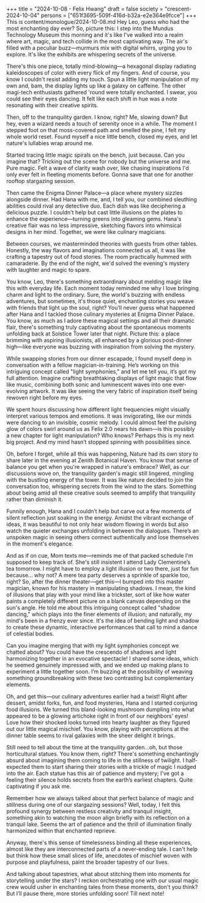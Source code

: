 +++
title = "2024-10-08 - Felix Hwang"
draft = false
society = "crescent-2024-10-04"
persons = ["651f3695-509f-416d-b32a-e2e364e9fcce"]
+++
This is content/monologue/2024-10-08.md
Hey Leo, guess who had the most enchanting day ever?
So, picture this: I step into the Mundus Technology Museum this morning and it's like I've walked into a realm where art, magic, and tech collide in the most captivating way. The air's filled with a peculiar buzz—murmurs mix with digital whirrs, urging you to explore. It's like the exhibits are whispering secrets of the universe.

There's this one piece, totally mind-blowing—a hexagonal display radiating kaleidoscopes of color with every flick of my fingers. And of course, you know I couldn't resist adding my touch. Spun a little light manipulation of my own and, bam, the display lights up like a galaxy on caffeine. The other magi-tech enthusiasts gathered 'round were totally enchanted. I swear, you could see their eyes dancing. It felt like each shift in hue was a note resonating with their creative spirits.

Then, off to the tranquility garden. I know, right? Me, slowing down? But hey, even a wizard needs a touch of serenity once in a while. The moment I stepped foot on that moss-covered path and smelled the pine, I felt my whole world reset. Found myself a nice little bench, closed my eyes, and let nature's lullabies wrap around me.

Started tracing little magic spirals on the bench, just because. Can you imagine that? Tricking out the scene for nobody but the universe and me. Pure magic. Felt a wave of clarity wash over, like chasing inspirations I'd only ever felt in fleeting moments before. Gonna save that one for another rooftop stargazing session.

Then came the Enigma Dinner Palace—a place where mystery sizzles alongside dinner. Had Hana with me, and, I tell you, our combined sleuthing abilities could rival any detective duo. Each dish was like deciphering a delicious puzzle. I couldn't help but cast little illusions on the plates to enhance the experience—turning greens into gleaming gems. Hana's creative flair was no less impressive, sketching flavors into whimsical designs in her mind. Together, we were like culinary magicians.

Between courses, we masterminded theories with guests from other tables. Honestly, the way flavors and imaginations connected us all, it was like crafting a tapestry out of food stories. The room practically hummed with camaraderie. By the end of the night, we'd solved the evening's mystery with laughter and magic to spare.

You know, Leo, there's something extraordinary about melding magic like this with everyday life. Each moment today reminded me why I love bringing charm and light to the ordinary. Sure, the world's buzzing with endless adventures, but sometimes, it's those quiet, enchanting stories you weave with friends that light up the soul, right?
You’ll never guess what happened after Hana and I tackled those culinary mysteries at Enigma Dinner Palace. You know, as much as I adore these magical settings and all their dramatic flair, there's something truly captivating about the spontaneous moments unfolding back at Solstice Tower later that night. Picture this: a place brimming with aspiring illusionists, all enhanced by a glorious post-dinner high—like everyone was buzzing with inspiration from solving the mystery. 

While swapping stories from our dinner escapade, I found myself deep in conversation with a fellow magician-in-training. He’s working on this intriguing concept called "light symphonies," and let me tell you, it’s got my full attention. Imagine crafting breathtaking displays of light magic that flow like music, combining both sonic and luminescent waves into one ever-evolving artwork. It was like seeing the very fabric of inspiration itself being rewoven right before my eyes.

We spent hours discussing how different light frequencies might visually interpret various tempos and emotions. It was invigorating, like our minds were dancing to an invisible, cosmic melody. I could almost feel the pulsing glow of colors swirl around us as Felix 2.0 nears his dawn—is this possibly a new chapter for light manipulation? Who knows? Perhaps this is my next big project. And my mind hasn’t stopped spinning with possibilities since.

Oh, before I forget, while all this was happening, Nature had its own story to share later in the evening at Zenith Botanical Haven. You know that sense of balance you get when you're wrapped in nature's embrace? Well, as our discussions wove on, the tranquility garden's magic still lingered, mingling with the bustling energy of the tower. It was like nature decided to join the conversation too, whispering secrets from the wind to the stars. Something about being amid all these creative souls seemed to amplify that tranquility rather than diminish it.

Funnily enough, Hana and I couldn’t help but carve out a few moments of silent reflection just soaking in the energy. Amidst the vibrant exchange of ideas, it was beautiful to not only hear wisdom flowing in words but also watch the quieter exchanges unfolding in between the dialogues. There’s an unspoken magic in seeing others connect authentically and lose themselves in the moment's elegance.

And as if on cue, Mom texts me—reminds me of that packed schedule I'm supposed to keep track of. She's still insistent I attend Lady Clementine’s tea tomorrow. I might have to employ a light illusion or two there, just for fun because... why not? A mere tea party deserves a sprinkle of sparkle too, right?
So, after the dinner theater—get this—I bumped into this master magician,
known for his mastery in manipulating shadows. I mean, the kind of illusions that play with your mind like a trickster,
sort of like how water paints a completely different picture on a blank canvas depending on the sun's angle.
He told me about this intriguing concept called "shadow dancing," which plays into the finer elements of illusion;
and naturally, my mind's been in a frenzy ever since. It's the idea of bending light and shadow
to create these dynamic, interactive performances that call to mind a dance of celestial bodies.

Can you imagine merging that with my light symphonies concept we chatted about? 
 You could have the crescendo of shadows and light harmonizing together in an evocative spectacle! I shared some ideas,
which he seemed genuinely impressed with, and we ended up making plans to experiment a little together soon. I’m buzzing at the possibility
 of weaving something groundbreaking with these two contrasting but complementary elements.

Oh, and get this—our culinary adventures earlier had a twist! 
Right after dessert, amidst forks, fun, and food mysteries, Hana and I started conjuring food illusions. We turned this bland-looking
 mushroom dumpling into what appeared to be a glowing artichoke right in front of our neighbors' eyes!
Love how their shocked looks turned into hearty laughter as they figured out our little magical mischief.
You know, playing with perceptions at the dinner table seems to rival galaxies with the sheer delight it brings.

Still need to tell about the time at the tranquility garden...oh, but those horticultural statues. You know them, right?
There's something enchantingly absurd about imagining them coming to life in the stillness of twilight.
I half-expected them to start sharing their stories with a trickle of magic I nudged into the air.
Each statue has this air of patience and mystery; I've got a feeling their silence holds secrets
from the earth’s earliest chapters. Quite captivating if you ask me.

Remember how we always talked about that perfect balance of magic and stillness during one of our stargazing sessions? 
Well, today, I felt this profound synergy between restless creativity and tranquil insight, something akin to watching the moon align briefly with its reflection on a tranquil lake.
Seems the art of patience and the thrill of illumination finally harmonized within that enchanted reprieve.

Anyway, there's this sense of timelessness binding all these experiences, almost like they are interconnected parts of a never-ending tale.
I can't help but think how these small slices of life, anecdotes of mischief woven with purpose and playfulness, paint the broader tapestry of our lives.

And talking about tapestries, what about stitching them into moments for storytelling under the stars?
I reckon orchestrating one with our usual magic crew would usher in enchanting tales from these moments, don't you think?
But I’ll pause there, more stories unfolding soon! Till next note!
